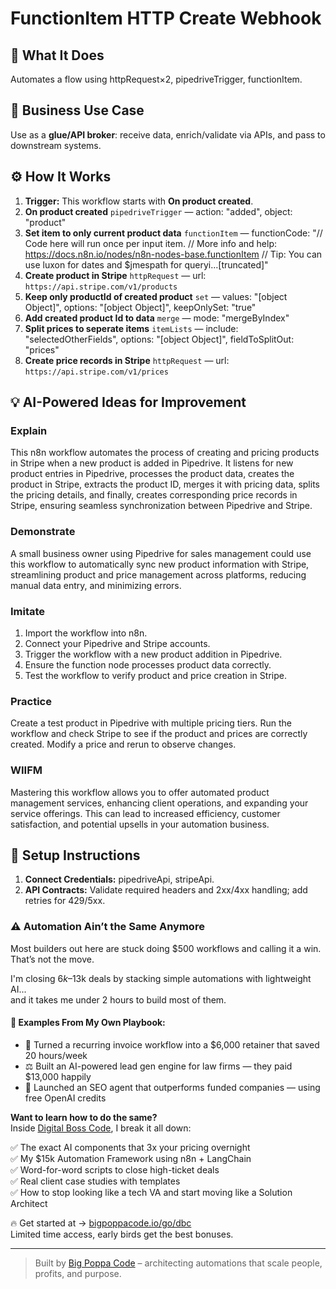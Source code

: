 # FunctionItem HTTP Create Webhook
  ## 🚀 What It Does
  Automates a flow using httpRequest×2, pipedriveTrigger, functionItem.
  
  ## 💼 Business Use Case
  Use as a **glue/API broker**: receive data, enrich/validate via APIs, and pass to downstream systems.
  
  ## ⚙️ How It Works
  1. **Trigger:** This workflow starts with **On product created**.
  2. **On product created** `pipedriveTrigger` — action: "added", object: "product"
3. **Set item to only current product data** `functionItem` — functionCode: "// Code here will run once per input item.
// More info and help: https://docs.n8n.io/nodes/n8n-nodes-base.functionItem
// Tip: You can use luxon for dates and $jmespath for queryi…[truncated]"
4. **Create product in Stripe** `httpRequest` — url: `https://api.stripe.com/v1/products`
5. **Keep only productId of created product** `set` — values: "[object Object]", options: "[object Object]", keepOnlySet: "true"
6. **Add created product Id to data** `merge` — mode: "mergeByIndex"
7. **Split prices to seperate items** `itemLists` — include: "selectedOtherFields", options: "[object Object]", fieldToSplitOut: "prices"
8. **Create price records in Stripe** `httpRequest` — url: `https://api.stripe.com/v1/prices`
  
  ## 💡 AI-Powered Ideas for Improvement
  ### Explain
This n8n workflow automates the process of creating and pricing products in Stripe when a new product is added in Pipedrive. It listens for new product entries in Pipedrive, processes the product data, creates the product in Stripe, extracts the product ID, merges it with pricing data, splits the pricing details, and finally, creates corresponding price records in Stripe, ensuring seamless synchronization between Pipedrive and Stripe.

### Demonstrate
A small business owner using Pipedrive for sales management could use this workflow to automatically sync new product information with Stripe, streamlining product and price management across platforms, reducing manual data entry, and minimizing errors.

### Imitate
1. Import the workflow into n8n.
2. Connect your Pipedrive and Stripe accounts.
3. Trigger the workflow with a new product addition in Pipedrive.
4. Ensure the function node processes product data correctly.
5. Test the workflow to verify product and price creation in Stripe.

### Practice
Create a test product in Pipedrive with multiple pricing tiers. Run the workflow and check Stripe to see if the product and prices are correctly created. Modify a price and rerun to observe changes.

### WIIFM
Mastering this workflow allows you to offer automated product management services, enhancing client operations, and expanding your service offerings. This can lead to increased efficiency, customer satisfaction, and potential upsells in your automation business.
  
  ## 🔧 Setup Instructions
  1. **Connect Credentials:** pipedriveApi, stripeApi.
2. **API Contracts:** Validate required headers and 2xx/4xx handling; add retries for 429/5xx.
  
### ⚠️ Automation Ain’t the Same Anymore

Most builders out here are stuck doing $500 workflows and calling it a win.  
That’s not the move.  

I'm closing $6k–$13k deals by stacking simple automations with lightweight AI...  
and it takes me under 2 hours to build most of them.

#### 🧠 Examples From My Own Playbook:
- 🔁 Turned a recurring invoice workflow into a $6,000 retainer that saved 20 hours/week  
- ⚖️ Built an AI-powered lead gen engine for law firms — they paid $13,000 happily  
- 🚀 Launched an SEO agent that outperforms funded companies — using free OpenAI credits  

**Want to learn how to do the same?**  
Inside [Digital Boss Code](https://bigpoppacode.io/go/dbc), I break it all down:

✅ The exact AI components that 3x your pricing overnight  
✅ My $15k Automation Framework using n8n + LangChain  
✅ Word-for-word scripts to close high-ticket deals  
✅ Real client case studies with templates  
✅ How to stop looking like a tech VA and start moving like a Solution Architect  

🔥 Get started at → [bigpoppacode.io/go/dbc](https://bigpoppacode.io/go/dbc)  
Limited time access, early birds get the best bonuses.

---
> Built by [Big Poppa Code](https://bigpoppacode.io) – architecting automations that scale people, profits, and purpose.
  